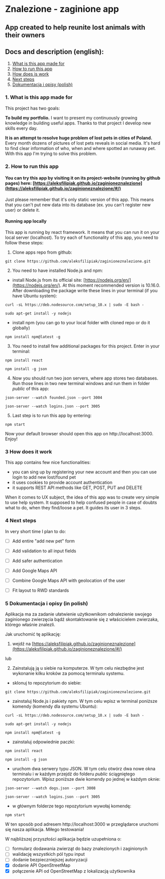 # Znalezione - zaginione app

## App created to help reunite lost animals with their owners

## Docs and description (english):
1. [What is this app made for](https://github.com/aleksfilipiak/zaginioneznalezione#1-what-is-made-for)
1. [How to run this app](https://github.com/aleksfilipiak/zaginioneznalezione#2-how-to-run-app)
1. [How does is work](https://github.com/aleksfilipiak/zaginioneznalezione#3-how-does-it-work)
1. [Next steps](https://github.com/aleksfilipiak/zaginioneznalezione#4-next-steps)
1. [Dokumentacja i opisy (polish)](https://github.com/aleksfilipiak/zaginioneznalezione#5-dokumentacja-i-opisy-in-polish)


### 1. What is this app made for

This project has two goals:

**To build my portfolio.**  I want to present my continuously growing knowledge in building useful apps. Thanks to that project I develop new skills every day.

**It is an attempt to resolve huge problem of lost pets in cities of Poland.**  Every month dozens of pictures of lost pets reveals in social media. It's hard to find clear information of who, when and where spotted an runaway pet. With this app I'm trying to solve this problem.


### 2. How to run this app

#### You can try this app by visiting it on its project-website (running by github pages) here: [https://aleksfilipiak.github.io/zaginioneznalezione](https://aleksfilipiak.github.io/zaginioneznalezione/#/)

Just please remember that it's only static version of this app. This means that you can't put new data into its database (ex. you can't register new user) or delete it.

#### Running app locally

This app is running by react framework. It means that you can run it on your local server (localhost). To try each of functionality of this app, you need to follow these steps:

1. Clone apps repo from github:

`git clone https://github.com/aleksfilipiak/zaginioneznalezione.git`

2. You need to have installed Node.js and npm:

- install Node.js from its official site: [https://nodejs.org/en/](https://nodejs.org/en/). At this moment recommended version is 10.16.0. After downloading the package write these lines in your terminal (if you have Ubuntu system):

`curl -sL https://deb.nodesource.com/setup_10.x | sudo -E bash -`

`sudo apt-get install -y nodejs`

- install npm (you can go to your local folder with cloned repo or do it globally) 

`npm install npm@latest -g`

3. You need to install few additional packages for this project. Enter in your terminal:

`npm install react`

`npm install -g json`

4. Now you should run two json servers, where app stores two databases. Run those lines in two new terminal windows and run them in folder *public* of this app:

`json-server --watch founded.json --port 3004`

`json-server --watch logins.json --port 3005`

5. Last step is to run this app by entering:

`npm start`

Now your default browser should open this app on http://localhost:3000. Enjoy!

### 3 How does it work

This app contains few nice functionalities:
- you can sing up by registering your new account and then you can use login to add new lost/found pet
- it uses cookies to provide account authentication
- it supports REST API methods like GET, POST, PUT and DELETE

When it comes to UX subject, the idea of this app was to create very simple to use help system. It supposed to help confused people in case of doubts what to do, when they find/loose a pet. It guides its user in 3 steps.

### 4 Next steps

In very short time I plan to do:

- [ ] Add entire "add new pet" form
- [ ] Add validation to all input fields
- [ ] Add safer authentication
- [ ] Add Google Maps API
- [ ] Combine Google Maps API with geolocation of the user
- [ ] Fit layout to RWD standards


### 5 Dokumentacja i opisy (in polish)

Aplikacja ma za zadanie ułatwienie użytkownikom odnalezienie swojego zaginionego zwierzęcia bądź skontaktowanie się z właścicielem zwierzaka, którego właśnie znalezli.

Jak uruchomić tę aplikację:

1. wejdź na [https://aleksfilipiak.github.io/zaginioneznalezione](https://aleksfilipiak.github.io/zaginioneznalezione/#/)

lub

2. Zainstalują ją u siebie na komputerze. W tym celu niezbędne jest wykonanie kilku kroków za pomocą terminalu systemu.

- sklonuj to repozytorium do siebie:

`git clone https://github.com/aleksfilipiak/zaginioneznalezione.git`

- zainstaluj Node.js i pakiety npm. W tym celu wpisz w terminal poniższe komendy (komendy dla systemu Ubuntu):

`curl -sL https://deb.nodesource.com/setup_10.x | sudo -E bash -`

`sudo apt-get install -y nodejs`

`npm install npm@latest -g`

- zainstaluj odpowiednie paczki:

`npm install react`

`npm install -g json`

- uruchom dwa serwery typu JSON. W tym celu otwórz dwa nowe okna terminalu i w każdym przejdź do folderu *public* ściągniętego repozytorium. Wpisz poniższe dwie komendy po jednej w każdym oknie:

`json-server --watch dogs.json --port 3008`

`json-server --watch logins.json --port 3005`

- w głównym folderze tego repozytorium wywołaj komendę:

`npm start`

W ten sposób pod adresem http://localhost:3000 w przeglądarce uruchomi się nasza aplikacja. Miłego testowania!

W najbliższej przyszłości aplikacja będzie uzupełniona o:

- [ ] formularz dodawania zwierząt do bazy znalezionych i zaginionych
- [ ] walidację wszystkich pól typu input
- [ ] dodanie bezpieczniejszej autoryzacji
- [x] dodanie API OpenStreetMap
- [x] połączenie API od OpenStreetMap z lokalizacją użytkownika
